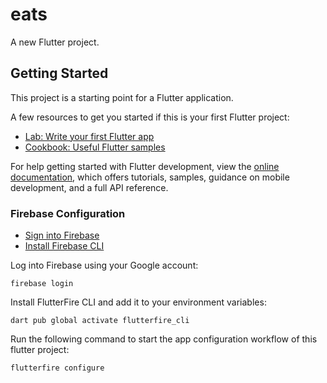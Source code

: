 # eats

A new Flutter project.

## Getting Started

This project is a starting point for a Flutter application.

A few resources to get you started if this is your first Flutter project:

- [Lab: Write your first Flutter app](https://docs.flutter.dev/get-started/codelab)
- [Cookbook: Useful Flutter samples](https://docs.flutter.dev/cookbook)

For help getting started with Flutter development, view the
[online documentation](https://docs.flutter.dev/), which offers tutorials,
samples, guidance on mobile development, and a full API reference.


### Firebase Configuration

- [Sign into Firebase](https://console.firebase.google.com/)
- [Install Firebase CLI](https://docs.flutter.dev/get-started/install)

Log into Firebase using your Google account: 
```
firebase login
```
Install FlutterFire CLI and add it to your environment variables: 
```
dart pub global activate flutterfire_cli
```
Run the following command to start the app configuration workflow of this flutter project:
```
flutterfire configure
```